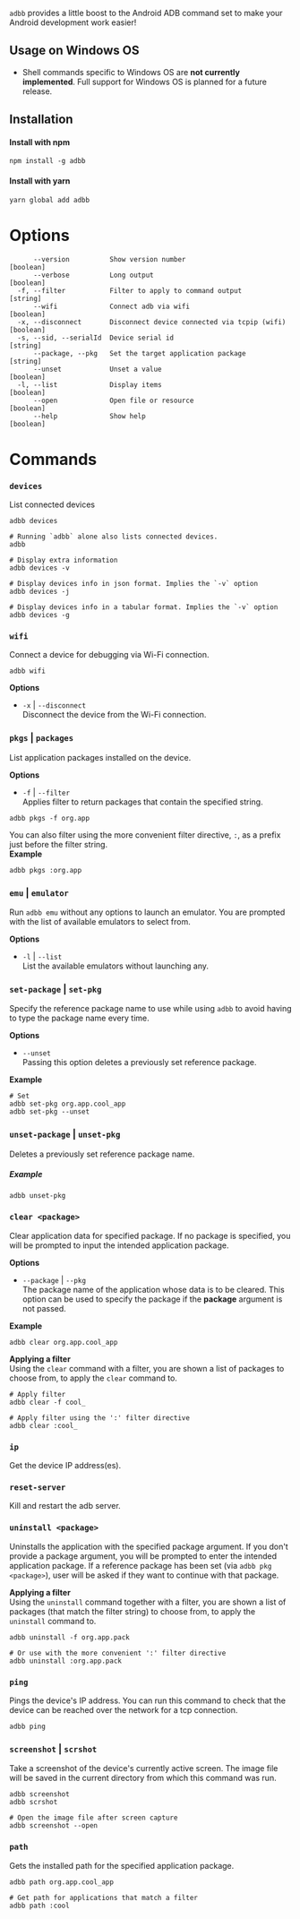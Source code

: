 `adbb` provides a little boost to the Android ADB command set to make your Android development work easier!

## Usage on Windows OS

- Shell commands specific to Windows OS are **not currently implemented**. Full support for Windows OS is planned for a future release.

## Installation

#### Install with npm

```shell script
npm install -g adbb
```

#### Install with yarn

```shell script
yarn global add adbb
```

# Options

```
      --version          Show version number                           [boolean]
      --verbose          Long output                                   [boolean]
  -f, --filter           Filter to apply to command output              [string]
      --wifi             Connect adb via wifi                          [boolean]
  -x, --disconnect       Disconnect device connected via tcpip (wifi)  [boolean]
  -s, --sid, --serialId  Device serial id                               [string]
      --package, --pkg   Set the target application package             [string]
      --unset            Unset a value                                 [boolean]
  -l, --list             Display items                                 [boolean]
      --open             Open file or resource                         [boolean]
      --help             Show help                                     [boolean]
```

# Commands

### `devices`

List connected devices

```shell script
adbb devices

# Running `adbb` alone also lists connected devices.
adbb

# Display extra information
adbb devices -v

# Display devices info in json format. Implies the `-v` option
adbb devices -j

# Display devices info in a tabular format. Implies the `-v` option
adbb devices -g
```

### `wifi`

Connect a device for debugging via Wi-Fi connection.

```shell script
adbb wifi
```

**Options**

- `-x` | `--disconnect`  
  Disconnect the device from the Wi-Fi connection.

### `pkgs` | `packages`

List application packages installed on the device.

**Options**

- `-f` | `--filter`  
  Applies filter to return packages that contain the specified string.

```shell script
adbb pkgs -f org.app
```

You can also filter using the more convenient filter directive, `:`, as a prefix just before the filter string.  
**Example**

```shell script
adbb pkgs :org.app
```

### `emu` | `emulator`

Run `adbb emu` without any options to launch an emulator. You are prompted with the list of available emulators to select from.

**Options**

- `-l` | `--list`  
  List the available emulators without launching any.

### `set-package` | `set-pkg`

Specify the reference package name to use while using `adbb` to avoid having to type the package name every time.

**Options**

- `--unset`  
  Passing this option deletes a previously set reference package.

**Example**

```shell script
# Set
adbb set-pkg org.app.cool_app
adbb set-pkg --unset
```

### `unset-package` | `unset-pkg`

Deletes a previously set reference package name.

##### Example

```shell script
adbb unset-pkg
```

### `clear <package>`

Clear application data for specified package. If no package is specified, you will be prompted to input the intended
application package.

**Options**

- `--package` | `--pkg`  
  The package name of the application whose data is to be cleared. This option can be used to specify the package if the **package** argument is not passed.

**Example**

```shell script
adbb clear org.app.cool_app
```

**Applying a filter**  
Using the `clear` command with a filter, you are shown a list of packages to choose from, to apply the `clear` command to.

```shell script
# Apply filter
adbb clear -f cool_

# Apply filter using the ':' filter directive
adbb clear :cool_
```

### `ip`

Get the device IP address(es).

### `reset-server`

Kill and restart the adb server.

### `uninstall <package>`

Uninstalls the application with the specified package argument. If you don't provide a package argument, you will be prompted to
enter the intended application package. If a reference package has been set (via `adbb pkg <package>`), user will be
asked if they want to continue with that package.

**Applying a filter**  
Using the `uninstall` command together with a filter, you are shown a list of packages (that match the filter string)
to choose from, to apply the `uninstall` command to.

```shell script
adbb uninstall -f org.app.pack

# Or use with the more convenient ':' filter directive
adbb uninstall :org.app.pack
```

### `ping`

Pings the device's IP address. You can run this command to check that the device can be reached over the network
for a tcp connection.

```shell script
adbb ping
```

### `screenshot` | `scrshot`

Take a screenshot of the device's currently active screen. The image file will be saved in the current directory from
which this command was run.

```shell script
adbb screenshot
adbb scrshot

# Open the image file after screen capture
adbb screenshot --open
```

### `path`

Gets the installed path for the specified application package.

```shell script
adbb path org.app.cool_app

# Get path for applications that match a filter
adbb path :cool
```
